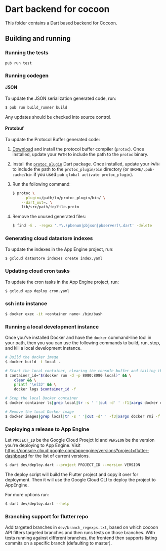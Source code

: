 # Dart backend for cocoon

This folder contains a Dart based backend for Cocoon.

## Building and running

### Running the tests

`pub run test`

### Running codegen

#### JSON

To update the JSON serialization generated code, run:

```sh
$ pub run build_runner build
```

Any updates should be checked into source control.

#### Protobuf

To update the Protocol Buffer generated code:

1. [Download](https://github.com/protocolbuffers/protobuf/releases) and install
   the protocol buffer compiler (`protoc`). Once installed, update your `PATH`
   to include the path to the `protoc` binary.

2. Install the [`protoc_plugin`](https://pub.dev/packages/protoc_plugin) Dart
   package. Once installed, update your `PATH` to include the path to the
   `protoc_plugin/bin` directory (or `$HOME/.pub-cache/bin` if you used
   `pub global activate protoc_plugin`).

3. Run the following command:

   ```sh
   $ protoc \
       --plugin=/path/to/protoc_plugin/bin/ \
       --dart_out=. \
       lib/src/path/to/file.proto
   ```

4. Remove the unused generated files:

   ```sh
   $ find -E . -regex '.*\.(pbenum|pbjson|pbserver)\.dart' -delete
   ```

### Generating cloud datastore indexes

To update the indexes in the App Engine project, run:

```sh
$ gcloud datastore indexes create index.yaml
```

### Updating cloud cron tasks

To update the cron tasks in the App Engine project, run:

```sh
$ gcloud app deploy cron.yaml
```

### ssh into instance

```sh
$ docker exec -it <container name> /bin/bash
```

### Running a local development instance

Once you've installed Docker and have the `docker` command-line tool in
your path, then you you can use the following commands to build, run, stop,
and kill a local development instance.

```sh
# Build the docker image
$ docker build -t local .

# Start the local container, clearing the console buffer and tailing the logs
$ container_id="$(docker run -d -p 8080:8080 local)" && \
    clear && \
    printf '\e[3J' && \
    docker logs $container_id -f

# Stop the local Docker container
$ docker container ls|grep local|tr -s ' '|cut -d' ' -f1|xargs docker container stop

# Remove the local Docker image
$ docker images|grep local|tr -s ' '|cut -d' ' -f3|xargs docker rmi -f
```

### Deploying a release to App Engine

Let `PROJECT_ID` be the Google Cloud Proejct Id and `VERSION` be the version you're deploying to App Engine. Visit
https://console.cloud.google.com/appengine/versions?project=flutter-dashboard
for the list of current versions.

```sh
$ dart dev/deploy.dart --project PROJECT_ID --version VERSION
```

The deploy script will build the Flutter project and copy it over for deployment.
Then it will use the Google Cloud CLI to deploy the project to AppEngine.

For more options run:

```sh
$ dart dev/deploy.dart --help
```

### Branching support for flutter repo

Add targeted branches in `dev/branch_regexps.txt`, based on which cocoon API filters targeted branches and then runs tests on those branches. With tests running against different branches, the frontend then supports listing commits on a specific branch (defaulting to master).
